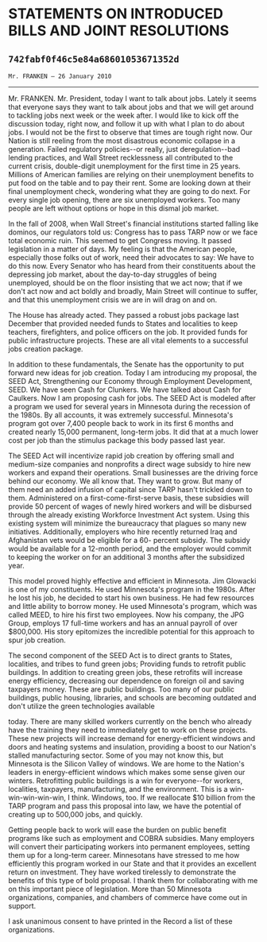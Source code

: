 # STATEMENTS ON INTRODUCED BILLS AND JOINT RESOLUTIONS
## `742fabf0f46c5e84a68601053671352d`
`Mr. FRANKEN — 26 January 2010`

---


Mr. FRANKEN. Mr. President, today I want to talk about jobs. Lately 
it seems that everyone says they want to talk about jobs and that we 
will get around to tackling jobs next week or the week after. I would 
like to kick off the discussion today, right now, and follow it up with 
what I plan to do about jobs. I would not be the first to observe that 
times are tough right now. Our Nation is still reeling from the most 
disastrous economic collapse in a generation. Failed regulatory 
policies--or really, just deregulation--bad lending practices, and Wall 
Street recklessness all contributed to the current crisis, double-digit 
unemployment for the first time in 25 years. Millions of American 
families are relying on their unemployment benefits to put food on the 
table and to pay their rent. Some are looking down at their final 
unemployment check, wondering what they are going to do next. For every 
single job opening, there are six unemployed workers. Too many people 
are left without options or hope in this dismal job market.

In the fall of 2008, when Wall Street's financial institutions 
started falling like dominos, our regulators told us: Congress has to 
pass TARP now or we face total economic ruin. This seemed to get 
Congress moving. It passed legislation in a matter of days. My feeling 
is that the American people, especially those folks out of work, need 
their advocates to say: We have to do this now. Every Senator who has 
heard from their constituents about the depressing job market, about 
the day-to-day struggles of being unemployed, should be on the floor 
insisting that we act now; that if we don't act now and act boldly and 
broadly, Main Street will continue to suffer, and that this 
unemployment crisis we are in will drag on and on.

The House has already acted. They passed a robust jobs package last 
December that provided needed funds to States and localities to keep 
teachers, firefighters, and police officers on the job. It provided 
funds for public infrastructure projects. These are all vital elements 
to a successful jobs creation package.

In addition to these fundamentals, the Senate has the opportunity to 
put forward new ideas for job creation. Today I am introducing my 
proposal, the SEED Act, Strengthening our Economy through Employment 
Development, SEED. We have seen Cash for Clunkers. We have talked about 
Cash for Caulkers. Now I am proposing cash for jobs. The SEED Act is 
modeled after a program we used for several years in Minnesota during 
the recession of the 1980s. By all accounts, it was extremely 
successful. Minnesota's program got over 7,400 people back to work in 
its first 6 months and created nearly 15,000 permanent, long-term jobs. 
It did that at a much lower cost per job than the stimulus package this 
body passed last year.

The SEED Act will incentivize rapid job creation by offering small 
and medium-size companies and nonprofits a direct wage subsidy to hire 
new workers and expand their operations. Small businesses are the 
driving force behind our economy. We all know that. They want to grow. 
But many of them need an added infusion of capital since TARP hasn't 
trickled down to them. Administered on a first-come-first-serve basis, 
these subsidies will provide 50 percent of wages of newly hired workers 
and will be disbursed through the already existing Workforce Investment 
Act system. Using this existing system will minimize the bureaucracy 
that plagues so many new initiatives. Additionally, employers who hire 
recently returned Iraq and Afghanistan vets would be eligible for a 60-
percent subsidy. The subsidy would be available for a 12-month period, 
and the employer would commit to keeping the worker on for an 
additional 3 months after the subsidized year.

This model proved highly effective and efficient in Minnesota. Jim 
Glowacki is one of my constituents. He used Minnesota's program in the 
1980s. After he lost his job, he decided to start his own business. He 
had few resources and little ability to borrow money. He used 
Minnesota's program, which was called MEED, to hire his first two 
employees. Now his company, the JPG Group, employs 17 full-time workers 
and has an annual payroll of over $800,000. His story epitomizes the 
incredible potential for this approach to spur job creation.

The second component of the SEED Act is to direct grants to States, 
localities, and tribes to fund green jobs; Providing funds to retrofit 
public buildings. In addition to creating green jobs, these retrofits 
will increase energy efficiency, decreasing our dependence on foreign 
oil and saving taxpayers money. These are public buildings. Too many of 
our public buildings, public housing, libraries, and schools are 
becoming outdated and don't utilize the green technologies available


today. There are many skilled workers currently on the bench who 
already have the training they need to immediately get to work on these 
projects. These new projects will increase demand for energy-efficient 
windows and doors and heating systems and insulation, providing a boost 
to our Nation's stalled manufacturing sector. Some of you may not know 
this, but Minnesota is the Silicon Valley of windows. We are home to 
the Nation's leaders in energy-efficient windows which makes some sense 
given our winters. Retrofitting public buildings is a win for 
everyone--for workers, localities, taxpayers, manufacturing, and the 
environment. This is a win-win-win-win-win, I think. Windows, too. If 
we reallocate $10 billion from the TARP program and pass this proposal 
into law, we have the potential of creating up to 500,000 jobs, and 
quickly.

Getting people back to work will ease the burden on public benefit 
programs like such as employment and COBRA subsidies. Many employers 
will convert their participating workers into permanent employees, 
setting them up for a long-term career. Minnesotans have stressed to me 
how efficiently this program worked in our State and that it provides 
an excellent return on investment. They have worked tirelessly to 
demonstrate the benefits of this type of bold proposal. I thank them 
for collaborating with me on this important piece of legislation. More 
than 50 Minnesota organizations, companies, and chambers of commerce 
have come out in support.

I ask unanimous consent to have printed in the Record a list of these 
organizations.
